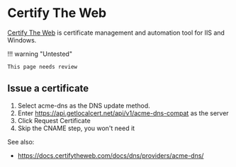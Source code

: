 # Certify The Web

[Certify The Web](https://certifytheweb.com/) is certificate management and automation tool for IIS and Windows.

!!! warning "Untested"

    This page needs review

## Issue a certificate

1. Select acme-dns as the DNS update method.
2. Enter https://api.getlocalcert.net/api/v1/acme-dns-compat as the server
3. Click Request Certificate
4. Skip the CNAME step, you won't need it

See also:

* https://docs.certifytheweb.com/docs/dns/providers/acme-dns/


